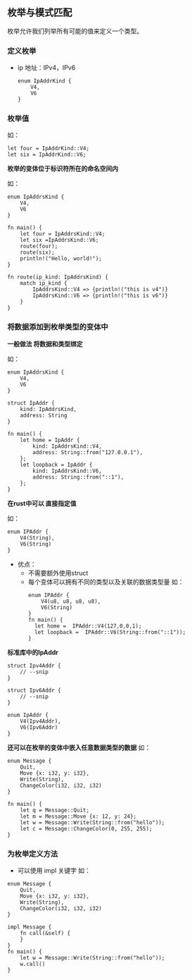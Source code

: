 ## 枚举与模式匹配

枚举允许我们列举所有可能的值来定义一个类型。

### 定义枚举

* ip 地址：IPv4，IPv6
    ```
    enum IpAddrKind {
        V4,
        V6
    }
    ```
### 枚举值
如：
```
let four = IpAddrKind::V4;
let six = IpAddrKind::V6;
```
**枚举的变体位于标识符所在的命名空间内**

如：
```
enum IpAddrsKind {
    V4,
    V6
}

fn main() {
    let four = IpAddrsKind::V4;
    let six =IpAddrsKind::V6;
    route(four);
    route(six);
    println!("Hello, world!");
}

fn route(ip_kind: IpAddrsKind) {
    match ip_kind {
        IpAddrsKind::V4 => {println!("this is v4")}
        IpAddrsKind::V6 => {println!("this is v6")}
    }
}
```

### 将数据添加到枚举类型的变体中

**一般做法 将数据和类型绑定**

如：
```
enum IpAddrsKind {
    V4,
    V6
}

struct IpAddr {
    kind: IpAddrsKind,
    address: String
}

fn main() {
    let home = IpAddr {
        kind: IpAddrsKind::V4,
        address: String::from("127.0.0.1"),
    };
    let loopback = IpAddr {
        kind: IpAddrsKind::V6,
        address: String::from("::1"),
    };
}
```

**在rust中可以 直接指定值**

如：
```aidl
enum IPAddr {
    V4(String),
    V6(String)
}
```
* 优点：
  * 不需要额外使用struct
  * 每个变体可以拥有不同的类型以及关联的数据类型量
  如：
    ```aidl
    enum IPAddr {
        V4(u8, u8, u8, u8),
        V6(String)
    }
    fn main() {
      let home =  IPAddr::V4(127,0,0,1);
      let loopback =  IPAddr::V6(String::from("::1"));
    }
    ```
**标准库中的IpAddr**
```aidl
struct Ipv4Addr {
    // --snip
}

struct Ipv6Addr {
    // --snip
}

enum IpAddr {
    V4(Ipv4Addr),
    V6(Ipv6Addr)
}
```
**还可以在枚举的变体中嵌入任意数据类型的数据**
如：
```aidl
enum Message {
    Quit,
    Move {x: i32, y: i32},
    Write(String),
    ChangeColor(i32, i32, i32)
}

fn main() {
    let q = Message::Quit;
    let m = Message::Move {x: 12, y: 24};
    let w = Message::Write(String::from("hello"));
    let c = Message::ChangeColor(0, 255, 255);
}
```

### 为枚举定义方法

* 可以使用 impl 关键字
如：
```aidl
enum Message {
    Quit,
    Move {x: i32, y: i32},
    Write(String),
    ChangeColor(i32, i32, i32)
}

impl Message {
    fn call(&self) {
    }
}
fn main() {
    let w = Message::Write(String::from("hello"));
    w.call()
}
```